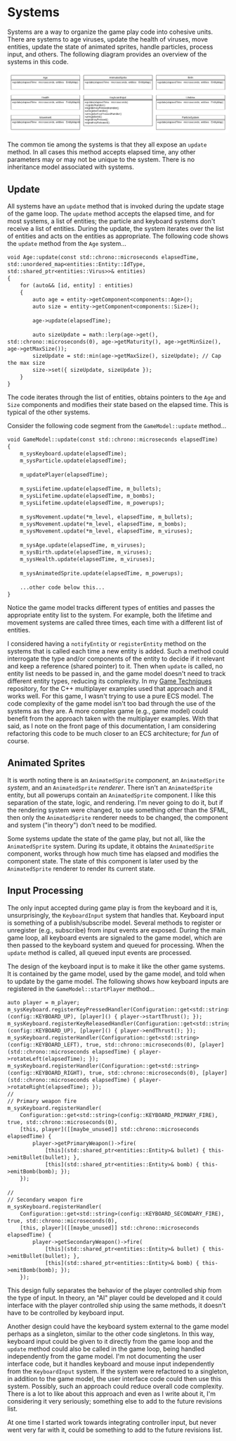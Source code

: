 # Systems

Systems are a way to organize the game play code into cohesive units.  There are systems to age viruses, update the health of viruses, move entities, update the state of animated sprites, handle particles, process input, and others.  The following diagram provides an overview of the systems in this code.

![Systems Diagram](https://github.com/ProfPorkins/Coronavirus-NanoForce/blob/trunk/docs/images/Systems.png)

The common tie among the systems is that they all expose an `update` method.  In all cases this method accepts elapsed time, any other parameters may or may not be unique to the system.  There is no inheritance model associated with systems.

## Update

All systems have an `update` method that is invoked during the update stage of the game loop.  The `update` method accepts the elapsed time, and for most systems, a list of entities; the particle and keyboard systems don't receive a list of entities.  During the update, the system iterates over the list of entities and acts on the entities as appropriate.  The following code shows the `update` method from the `Age` system...

    void Age::update(const std::chrono::microseconds elapsedTime, std::unordered_map<entities::Entity::IdType, std::shared_ptr<entities::Virus>>& entities)
    {
        for (auto&& [id, entity] : entities)
        {
            auto age = entity->getComponent<components::Age>();
            auto size = entity->getComponent<components::Size>();

            age->update(elapsedTime);

            auto sizeUpdate = math::lerp(age->get(), std::chrono::microseconds(0), age->getMaturity(), age->getMinSize(), age->getMaxSize());
            sizeUpdate = std::min(age->getMaxSize(), sizeUpdate); // Cap the max size
            size->set({ sizeUpdate, sizeUpdate });
        }
    }

The code iterates through the list of entities, obtains pointers to the `Age` and `Size` components and modifies their state based on the elapsed time.  This is typical of the other systems.

Consider the following code segment from the `GameModel::update` method...

    void GameModel::update(const std::chrono::microseconds elapsedTime)
    {
        m_sysKeyboard.update(elapsedTime);
        m_sysParticle.update(elapsedTime);

        m_updatePlayer(elapsedTime);

        m_sysLifetime.update(elapsedTime, m_bullets);
        m_sysLifetime.update(elapsedTime, m_bombs);
        m_sysLifetime.update(elapsedTime, m_powerups);

        m_sysMovement.update(*m_level, elapsedTime, m_bullets);
        m_sysMovement.update(*m_level, elapsedTime, m_bombs);
        m_sysMovement.update(*m_level, elapsedTime, m_viruses);

        m_sysAge.update(elapsedTime, m_viruses);
        m_sysBirth.update(elapsedTime, m_viruses);
        m_sysHealth.update(elapsedTime, m_viruses);

        m_sysAnimatedSprite.update(elapsedTime, m_powerups);

        ...other code below this...
    }

Notice the game model tracks different types of entities and passes the appropriate entity list to the system.  For example, both the lifetime and movement systems are called three times, each time with a different list of entities.

I considered having a `notifyEntity` or `registerEntity` method on the systems that is called each time a new entity is added.  Such a method could interrogate the type and/or components of the entity to decide if it relevant and keep a reference (shared pointer) to it.  Then when `update` is called, no entity list needs to be passed in, and the game model doesn't need to track different entity types, reducing its complexity.  In my [Game Techniques](https://github.com/ProfPorkins/GameTech) repository, for the C++ multiplayer examples used that approach and it works well.  For this game, I wasn't trying to use a pure ECS model.  The code complexity of the game model isn't too bad through the use of the systems as they are.  A more complex game (e.g., game model) could benefit from the approach taken with the multiplayer examples.  With that said, as I note on the front page of this documentation, I am considering refactoring this code to be much closer to an ECS architecture; for _fun_ of course.

## Animated Sprites

It is worth noting there is an `AnimatedSprite` _component_, an `AnimatedSprite` _system_, and an `AnimatedSprite` _renderer_.  There isn't an `AnimatedSprite` entity, but all powerups contain an `AnimatedSprite` component.  I like this separation of the state, logic, and rendering.  I'm never going to do it, but if the rendering system were changed, to use something other than the SFML, then only the `AnimatedSprite` renderer needs to be changed, the component and system ("in theory") don't need to be modified.

Some systems update the state of the game play, but not all, like the `AnimatedSprite` system.  During its update, it obtains the `AnimatedSprite` component, works through how much time has elapsed and modifies the component state.  The state of this component is later used by the `AnimatedSprite` renderer to render its current state.

## Input Processing

The only input accepted during game play is from the keyboard and it is, unsurprisingly, the `KeyboardInput` system that handles that.  Keyboard input is something of a publish/subscribe model.  Several methods to register or unregister (e.g., subscribe) from input events are exposed.  During the main game loop, all keyboard events are signaled to the game model, which are then passed to the keyboard system and queued for processing.  When the `update` method is called, all queued input events are processed.

The design of the keyboard input is to make it like the other game systems.  It is contained by the game model, used by the game model, and told when to update by the game model.  The following shows how keyboard inputs are registered in the `GameModel::startPlayer` method...

    auto player = m_player;
    m_sysKeyboard.registerKeyPressedHandler(Configuration::get<std::string>(config::KEYBOARD_UP), [player]() { player->startThrust(); });
    m_sysKeyboard.registerKeyReleasedHandler(Configuration::get<std::string>(config::KEYBOARD_UP), [player]() { player->endThrust(); });
    m_sysKeyboard.registerHandler(Configuration::get<std::string>(config::KEYBOARD_LEFT), true, std::chrono::microseconds(0), [player](std::chrono::microseconds elapsedTime) { player->rotateLeft(elapsedTime); });
    m_sysKeyboard.registerHandler(Configuration::get<std::string>(config::KEYBOARD_RIGHT), true, std::chrono::microseconds(0), [player](std::chrono::microseconds elapsedTime) { player->rotateRight(elapsedTime); });
    //
    // Primary weapon fire
    m_sysKeyboard.registerHandler(
        Configuration::get<std::string>(config::KEYBOARD_PRIMARY_FIRE), true, std::chrono::microseconds(0),
        [this, player]([[maybe_unused]] std::chrono::microseconds elapsedTime) {
            player->getPrimaryWeapon()->fire(
                [this](std::shared_ptr<entities::Entity>& bullet) { this->emitBullet(bullet); },
                [this](std::shared_ptr<entities::Entity>& bomb) { this->emitBomb(bomb); });
        });

    //
    // Secondary weapon fire
    m_sysKeyboard.registerHandler(
        Configuration::get<std::string>(config::KEYBOARD_SECONDARY_FIRE), true, std::chrono::microseconds(0),
        [this, player]([[maybe_unused]] std::chrono::microseconds elapsedTime) {
            player->getSecondaryWeapon()->fire(
                [this](std::shared_ptr<entities::Entity>& bullet) { this->emitBullet(bullet); },
                [this](std::shared_ptr<entities::Entity>& bomb) { this->emitBomb(bomb); });
        });

This design fully separates the behavior of the player controlled ship from the type of input.  In theory, an "AI" player could be developed and it could interface with the player controlled ship using the same methods, it doesn't have to be controlled by keyboard input.

Another design could have the keyboard system external to the game model perhaps as a singleton, similar to the other code singletons.  In this way, keyboard input could be given to it directly from the game loop and the `update` method could also be called in the game loop, being handled independently from the game model.  I'm not documenting the user interface code, but it handles keyboard and mouse input independently from the `KeyboardInput` system.  If the system were refactored to a singleton, in addition to the game model, the user interface code could then use this system.  Possibly, such an approach could reduce overall code complexity.  There is a lot to like about this approach and even as I write about it, I'm considering it very seriously; something else to add to the future revisions list.

At one time I started work towards integrating controller input, but never went very far with it, could be something to add to the future revisions list.
